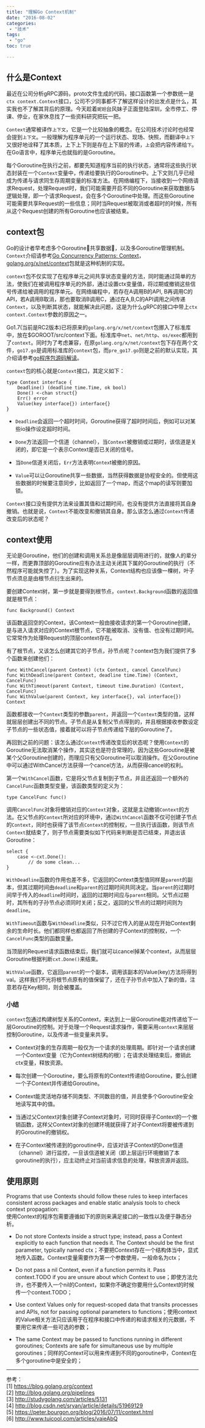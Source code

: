 ```yaml
---
title: "理解Go Context机制"
date: "2016-08-02"
categories:
 - "技术"
tags:
 - "go"
toc: true

---
```


## 什么是Context

最近在公司分析gRPC源码，proto文件生成的代码，接口函数第一个参数统一是`ctx context.Context`接口，公司不少同事都不了解这样设计的出发点是什么，其实我也不了解其背后的原理。今天趁着`妮妲`台风妹子正面登陆深圳，全市停工、停课、停业，在家休息找了一些资料研究把玩一把。

`Context`通常被译作`上下文`，它是一个比较抽象的概念。在公司技术讨论时也经常会提到`上下文`。一般理解为程序单元的一个运行状态、现场、快照，而翻译中`上下`又很好地诠释了其本质，上下上下则是存在上下层的传递，`上`会把内容传递给`下`。在Go语言中，程序单元也就指的是Goroutine。

每个Goroutine在执行之前，都要先知道程序当前的执行状态，通常将这些执行状态封装在一个`Context`变量中，传递给要执行的Goroutine中。上下文则几乎已经成为传递与请求同生存周期变量的标准方法。在网络编程下，当接收到一个网络请求Request，处理Request时，我们可能需要开启不同的Goroutine来获取数据与逻辑处理，即一个请求Request，会在多个Goroutine中处理。而这些Goroutine可能需要共享Request的一些信息；同时当Request被取消或者超时的时候，所有从这个Request创建的所有Goroutine也应该被结束。
<!--more-->

## context包

Go的设计者早考虑多个Goroutine共享数据，以及多Goroutine管理机制。`Context`介绍请参考[Go Concurrency Patterns: Context](http://blog.golang.org/context)，[golang.org/x/net/context](http://godoc.org/golang.org/x/net/context)包就是这种机制的实现。

`context`包不仅实现了在程序单元之间共享状态变量的方法，同时能通过简单的方法，使我们在被调用程序单元的外部，通过设置ctx变量值，将过期或撤销这些信号传递给被调用的程序单元。在网络编程中，若存在A调用B的API, B再调用C的API，若A调用B取消，那也要取消B调用C，通过在A,B,C的API调用之间传递`Context`，以及判断其状态，就能解决此问题，这是为什么gRPC的接口中带上`ctx context.Context`参数的原因之一。

Go1.7(当前是RC2版本)已将原来的`golang.org/x/net/context`包挪入了标准库中，放在$GOROOT/src/context下面。标准库中`net`、`net/http`、`os/exec`都用到了`context`。同时为了考虑兼容，在原`golang.org/x/net/context`包下存在两个文件，`go17.go`是调用标准库的`context`包，而`pre_go17.go`则是之前的默认实现，其介绍请参考[go程序包源码解读](http://studygolang.com/articles/5131)。

`context`包的核心就是`Context`接口，其定义如下：

```
type Context interface {
    Deadline() (deadline time.Time, ok bool)
    Done() <-chan struct{}
    Err() error
    Value(key interface{}) interface{}
}
```

 * `Deadline`会返回一个超时时间，Goroutine获得了超时时间后，例如可以对某些io操作设定超时时间。

 * `Done`方法返回一个信道（channel），当`Context`被撤销或过期时，该信道是关闭的，即它是一个表示Context是否已关闭的信号。

 * 当`Done`信道关闭后，`Err`方法表明`Contex`t被撤的原因。

 * `Value`可以让Goroutine共享一些数据，当然获得数据是协程安全的。但使用这些数据的时候要注意同步，比如返回了一个map，而这个map的读写则要加锁。

`Context`接口没有提供方法来设置其值和过期时间，也没有提供方法直接将其自身撤销。也就是说，`Context`不能改变和撤销其自身。那么该怎么通过`Context`传递改变后的状态呢？


## context使用

无论是Goroutine，他们的创建和调用关系总是像层层调用进行的，就像人的辈分一样，而更靠顶部的Goroutine应有办法主动关闭其下属的Goroutine的执行（不然程序可能就失控了）。为了实现这种关系，Context结构也应该像一棵树，叶子节点须总是由根节点衍生出来的。


要创建Context树，第一步就是要得到根节点，`context.Background`函数的返回值就是根节点：

```
func Background() Context
```

该函数返回空的Context，该Context一般由接收请求的第一个Goroutine创建，是与进入请求对应的Context根节点，它不能被取消、没有值、也没有过期时间。它常常作为处理Request的顶层context存在。

有了根节点，又该怎么创建其它的子节点，孙节点呢？context包为我们提供了多个函数来创建他们：

```
func WithCancel(parent Context) (ctx Context, cancel CancelFunc)
func WithDeadline(parent Context, deadline time.Time) (Context, CancelFunc)
func WithTimeout(parent Context, timeout time.Duration) (Context, CancelFunc)
func WithValue(parent Context, key interface{}, val interface{}) Context
```

函数都接收一个`Context`类型的参数`parent`，并返回一个`Context`类型的值，这样就层层创建出不同的节点。子节点是从复制父节点得到的，并且根据接收参数设定子节点的一些状态值，接着就可以将子节点传递给下层的Goroutine了。

再回到之前的问题：该怎么通过`Context`传递改变后的状态呢？使用`Context`的Goroutine无法取消某个操作，其实这也是符合常理的，因为这些Goroutine是被某个父Goroutine创建的，而理应只有父Goroutine可以取消操作。在父Goroutine中可以通过WithCancel方法获得一个cancel方法，从而获得cancel的权利。

第一个`WithCancel`函数，它是将父节点复制到子节点，并且还返回一个额外的`CancelFunc`函数类型变量，该函数类型的定义为：

```
type CancelFunc func()
```

调用`CancelFunc`对象将撤销对应的`Context`对象，这就是主动撤销`Context`的方法。在父节点的`Context`所对应的环境中，通过`WithCancel`函数不仅可创建子节点的`Context`，同时也获得了该节点`Context`的控制权，一旦执行该函数，则该节点`Context`就结束了，则子节点需要类似如下代码来判断是否已结束，并退出该Goroutine：

```
select {
    case <-cxt.Done():
        // do some clean...
}
```

`WithDeadline`函数的作用也差不多，它返回的Context类型值同样是`parent`的副本，但其过期时间由`deadline`和`parent`的过期时间共同决定。当`parent`的过期时间早于传入的`deadline`时间时，返回的过期时间应与`parent`相同。父节点过期时，其所有的子孙节点必须同时关闭；反之，返回的父节点的过期时间则为`deadline`。

`WithTimeout`函数与`WithDeadline`类似，只不过它传入的是从现在开始Context剩余的生命时长。他们都同样也都返回了所创建的子Context的控制权，一个`CancelFunc`类型的函数变量。

当顶层的Request请求函数结束后，我们就可以cancel掉某个context，从而层层Goroutine根据判断`cxt.Done()`来结束。

`WithValue`函数，它返回`parent`的一个副本，调用该副本的Value(key)方法将得到val。这样我们不光将根节点原有的值保留了，还在子孙节点中加入了新的值，注意若存在Key相同，则会被覆盖。

### 小结

`context`包通过构建树型关系的Context，来达到上一层Goroutine能对传递给下一层Goroutine的控制。对于处理一个Request请求操作，需要采用`context`来层层控制Goroutine，以及传递一些变量来共享。

* Context对象的生存周期一般仅为一个请求的处理周期。即针对一个请求创建一个Context变量（它为Context树结构的根）；在请求处理结束后，撤销此ctx变量，释放资源。

* 每次创建一个Goroutine，要么将原有的Context传递给Goroutine，要么创建一个子Context并传递给Goroutine。

* Context能灵活地存储不同类型、不同数目的值，并且使多个Goroutine安全地读写其中的值。

* 当通过父Context对象创建子Context对象时，可同时获得子Context的一个撤销函数，这样父Context对象的创建环境就获得了对子Context将要被传递到的Goroutine的撤销权。

* 在子Context被传递到的goroutine中，应该对该子Context的Done信道（channel）进行监控，一旦该信道被关闭（即上层运行环境撤销了本goroutine的执行），应主动终止对当前请求信息的处理，释放资源并返回。

## 使用原则

Programs that use Contexts should follow these rules to keep interfaces consistent across packages and enable static analysis tools to check context propagation:  
使用Context的程序包需要遵循如下的原则来满足接口的一致性以及便于静态分析。

 * Do not store Contexts inside a struct type; instead, pass a Context explicitly to each function that needs it. The Context should be the first parameter, typically named ctx；不要把Context存在一个结构体当中，显式地传入函数。Context变量需要作为第一个参数使用，一般命名为ctx；

 * Do not pass a nil Context, even if a function permits it. Pass context.TODO if you are unsure about which Context to use；即使方法允许，也不要传入一个nil的Context，如果你不确定你要用什么Context的时候传一个context.TODO；

 * Use context Values only for request-scoped data that transits processes and APIs, not for passing optional parameters to functions；使用context的Value相关方法只应该用于在程序和接口中传递的和请求相关的元数据，不要用它来传递一些可选的参数；

 * The same Context may be passed to functions running in different goroutines; Contexts are safe for simultaneous use by multiple goroutines；同样的Context可以用来传递到不同的goroutine中，Context在多个goroutine中是安全的；


----
参考：  
[1] https://blog.golang.org/context  
[2] http://blog.golang.org/pipelines  
[3] http://studygolang.com/articles/5131  
[4] http://blog.csdn.net/sryan/article/details/51969129  
[5] https://peter.bourgon.org/blog/2016/07/11/context.html  
[6] http://www.tuicool.com/articles/vaieAbQ  
